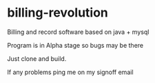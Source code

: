 # billing-revolution
Billing and record software based on java + mysql

Program is in Alpha stage so bugs may be there

Just clone and build.

If any problems ping me on my signoff email
